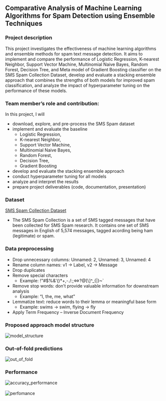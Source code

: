 ## Comparative Analysis of Machine Learning Algorithms for Spam Detection using Ensemble Techniques

### Project description
This project investigates the effectiveness of machine learning algorithms and ensemble methods for spam text message detection. It aims to implement and compare the performance of Logistic Regression, K-nearest Neighbor, Support Vector Machine, Multinomial Naive Bayes, Random Forest, Decision Tree, and Meta model of Gradient Boosting classifier on the SMS Spam Collection Dataset, develop and evaluate a stacking ensemble approach that combines the strengths of both models for improved spam classification, and analyze the impact of hyperparameter tuning on the performance of these models.

### Team member’s role and contribution:
In this project, I will 
* download, explore, and pre-process the SMS Spam dataset
* implement and evaluate the baseline
   * Logistic Regression,
   * K-nearest Neighbor,
   * Support Vector Machine,
   * Multinomial Naive Bayes,
   * Random Forest,
   * Decision Tree,
   * Gradient Boosting 
* develop and evaluate the stacking ensemble approach
* conduct hyperparameter tuning for all models
* analyze and interpret the results
* prepare project deliverables (code, documentation, presentation)

### Dataset
[SMS Spam Collection Dataset](https://www.kaggle.com/datasets/uciml/sms-spam-collection-dataset)
* The SMS Spam Collection is a set of SMS tagged messages that have been collected for SMS Spam research. It contains one set of SMS messages in English of 5,574 messages, tagged acording being ham (legitimate) or spam.

### Data preprocessing
* Drop unnecessary columns: Unnamed: 2, Unnamed: 3, Unnamed: 4 
* Rename column names: v1 -> Label, v2  -> Message
* Drop duplicates  
* Remove special characters
  * Example: !"#$%&\'()*+,-./:;<=>?@[\\]^_{|}~`
* Remove stop words: don’t provide valuable information for downstream analysis
  * Example: “I, the, me, what”
* Lemmatize text: reduce words to their lemma or meaningful base form
  * Example: swims -> swim, flying -> fly
* Apply Term Frequency – Inverse Document Frequency

### Proposed approach model structure
![model_structure](https://github.com/TienNguyen93/Spam-prediction/assets/43976085/e5121543-e90d-41ae-a51e-d9dce25579c3)

### Out-of-fold predictions
![out_of_fold](https://github.com/TienNguyen93/Spam-prediction/assets/43976085/2dcd441f-965b-4bce-93fd-d799e55100d4)

### Performance
![accuracy_performance](https://github.com/TienNguyen93/Spam-prediction/assets/43976085/9ed32bd9-5b00-4bb3-ab50-ebdd7e06f12e)
<br></br> 
![perfomance](https://github.com/TienNguyen93/Spam-prediction/assets/43976085/6e618dae-3248-4b35-b66e-5bc9edcd167e)



